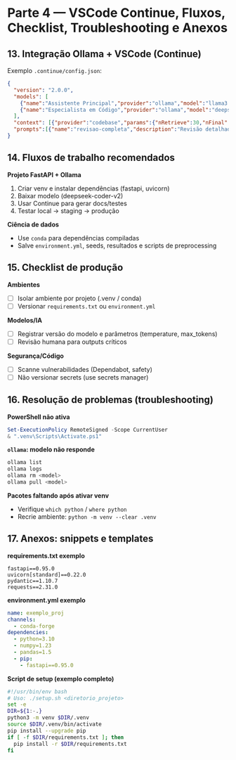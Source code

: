 # Parte 4 — VSCode Continue, Fluxos, Checklist, Troubleshooting e Anexos

## 13. Integração Ollama + VSCode (Continue)
Exemplo `.continue/config.json`:
```json
{
  "version": "2.0.0",
  "models": [
    {"name":"Assistente Principal","provider":"ollama","model":"llama3.1:8b","roles":["chat","edit"],"defaultCompletionOptions":{"temperature":0.6,"maxTokens":4096}},
    {"name":"Especialista em Código","provider":"ollama","model":"deepseek-coder-v2:16b","roles":["edit","review"],"defaultCompletionOptions":{"temperature":0.2,"maxTokens":8192}}
  ],
  "context": [{"provider":"codebase","params":{"nRetrieve":30,"nFinal":10}}, {"provider":"file"}, {"provider":"terminal"}],
  "prompts":[{"name":"revisao-completa","description":"Revisão detalhada de código","prompt":"Analise o código selecionado considerando: qualidade, segurança, performance e sugira melhorias."}]
}
```

## 14. Fluxos de trabalho recomendados
**Projeto FastAPI + Ollama**
1. Criar venv e instalar dependências (fastapi, uvicorn)
2. Baixar modelo (deepseek-coder-v2)
3. Usar Continue para gerar docs/testes
4. Testar local → staging → produção

**Ciência de dados**
- Use `conda` para dependências compiladas
- Salve `environment.yml`, seeds, resultados e scripts de preprocessing

## 15. Checklist de produção
**Ambientes**
- [ ] Isolar ambiente por projeto (.venv / conda)
- [ ] Versionar `requirements.txt` ou `environment.yml`

**Modelos/IA**
- [ ] Registrar versão do modelo e parâmetros (temperature, max_tokens)
- [ ] Revisão humana para outputs críticos

**Segurança/Código**
- [ ] Scanne vulnerabilidades (Dependabot, safety)
- [ ] Não versionar secrets (use secrets manager)

## 16. Resolução de problemas (troubleshooting)
**PowerShell não ativa**
```powershell
Set-ExecutionPolicy RemoteSigned -Scope CurrentUser
& ".venv\Scripts\Activate.ps1"
```

**`ollama`: modelo não responde**
```bash
ollama list
ollama logs
ollama rm <model>
ollama pull <model>
```

**Pacotes faltando após ativar venv**
- Verifique `which python` / `where python`
- Recrie ambiente: `python -m venv --clear .venv`

## 17. Anexos: snippets e templates
**requirements.txt exemplo**
```
fastapi==0.95.0
uvicorn[standard]==0.22.0
pydantic==1.10.7
requests==2.31.0
```

**environment.yml exemplo**
```yaml
name: exemplo_proj
channels:
  - conda-forge
dependencies:
  - python=3.10
  - numpy=1.23
  - pandas=1.5
  - pip:
    - fastapi==0.95.0
```

**Script de setup (exemplo completo)**
```bash
#!/usr/bin/env bash
# Uso: ./setup.sh <diretorio_projeto>
set -e
DIR=${1:-.}
python3 -m venv $DIR/.venv
source $DIR/.venv/bin/activate
pip install --upgrade pip
if [ -f $DIR/requirements.txt ]; then
  pip install -r $DIR/requirements.txt
fi
```
